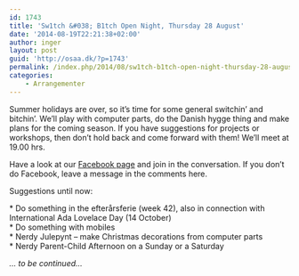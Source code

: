 ```yaml
---
id: 1743
title: 'Sw1tch &#038; B1tch Open Night, Thursday 28 August'
date: '2014-08-19T22:21:38+02:00'
author: inger
layout: post
guid: 'http://osaa.dk/?p=1743'
permalink: /index.php/2014/08/sw1tch-b1tch-open-night-thursday-28-august/
categories:
    - Arrangementer
---
```


Summer holidays are over, so it’s time for some general switchin’ and bitchin’. We’ll play with computer parts, do the Danish hygge thing and make plans for the coming season. If you have suggestions for projects or workshops, then don’t hold back and come forward with them! We’ll meet at 19.00 hrs.

Have a look at our [Facebook page](https://www.facebook.com/groups/Sw1tchandB1tch/) and join in the conversation. If you don’t do Facebook, leave a message in the comments here.

Suggestions until now:

\* Do something in the efterårsferie (week 42), also in connection with International Ada Lovelace Day (14 October)  
\* Do something with mobiles  
\* Nerdy Julepynt – make Christmas decorations from computer parts  
\* Nerdy Parent-Child Afternoon on a Sunday or a Saturday

*… to be continued…*